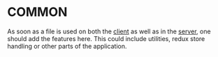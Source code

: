 # COMMON

As soon as a file is used on both the [client](../client) as well as in the
[server](../server), one should add the features here. This could include
utilities, redux store handling or other parts of the application.
